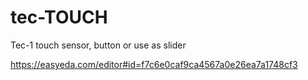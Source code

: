 # tec-TOUCH
Tec-1 touch sensor, button or use as slider

https://easyeda.com/editor#id=f7c6e0caf9ca4567a0e26ea7a1748cf3

